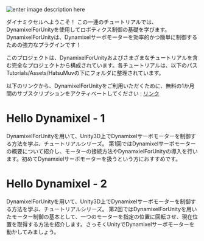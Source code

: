 ![enter image description here](https://images.squarespace-cdn.com/content/v1/63d93f3c1d22de05762b569c/bbbbf769-59d9-4597-9c00-7b4803f3cef8/DYNAMIXEL+FOR+UNITY.png?format=280w)

ダイナミクセルへようこそ！
この一連のチュートリアルでは、DynamixelForUnityを使用してロボティクス制御の基礎を学びます。DynamixelForUnityは、Dynamixelサーボモーターを効率的かつ簡単に制御するための強力なプラグインです！

このプロジェクトは、DynamixelForUnityおよびさまざまなチュートリアルを含む完全なプロジェクトから構成されています。各チュートリアルは、以下のパスTutorials/Assets/HatsuMuvの下にフォルダに整理されています。

以下のリンクから、DynamixelForUnityをご利用いただくために、無料の1か月間のサブスクリプションをアクティベートしてください : [リンク](https://www.hatsumuv.com/jp/service/dynamixelforunity)

# Hello Dynamixel - 1
DynamixelForUnityを用いて、Unity3D上でDynamixelサーボモーターを制御する方法を学ぶ、チュートリアルシリーズ。
第1回ではDynamixelサーボモーターの概要について紹介し、モーターの接続方法やDynamxielForUnityの導入を行います。初めてDynamxielサーボモーターを扱うという方におすすめです。

# Hello Dynamixel - 2
DynamixelForUnityを用いて、Unity3D上でDynamixelサーボモーターを制御する方法を学ぶ、チュートリアルシリーズ。
第2回ではDynamixelForUnityを用いたモーター制御の基本として、一つのモーターを指定の位置に回転させ、現在位置を取得する方法を紹介します。さっそくUnityでDynamixelサーボモーターを動かしてみましょう。 


